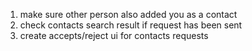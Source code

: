 <ol>
<li>make sure other person also added you as a contact</li>
<li>check contacts search result if request has been sent</li>
<li>create accepts/reject ui for contacts requests</li>
</ol>